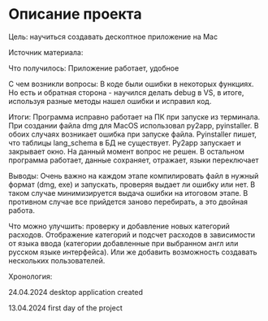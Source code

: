 <h1>Описание проекта</h1>

<div>
    <p>Цель: научиться создавать дескоптное приложение на Mac</p>
    <p>Источник материала: </p>
    <p>Что получилось: Приложение работает, удобное </p>
    <p>С чем возникли вопросы: В коде были ошибки в некоторых функциях. Но есть и обратная сторона - научился делать debug в VS, в итоге, используя разные методы нашел ошибки и исправил код. </p>
    <p>Итоги: Программа исправно работает на ПК при запуске из терминала. При создании файла dmg для MacOS использовал py2app, pyinstaller. В обоих случаях возникает ошибка при запуске файла. Pyinstaller пишет, что таблицы lang_schema в БД не существует. Py2app запускает и закрывает окно. На данный момент вопрос не решен. В остальном программа работает, данные сохраняет, отражает, языки переключает</p>
    <p>Выводы: Очень важно на каждом этапе компилировать файл в нужный формат (dmg, exe) и запускать, проверяя выдает ли ошибку или нет. В таком случае минимизируется выдача ошибки на итоговом этапе. В противном случае все прийдется заново перебирать, а это двойная работа.</p>
    <p>Что можно улучшить: проверку и добавление новых категорий расходов. Отображение категорий и подсчет расходов в зависимости от языка ввода (категории добавленные при выбранном англ или русском языке интерфейса). Или же добавить возможность создавать нескольких пользователей.</p>
    <p>Хронология: </p>
    <p>24.04.2024 desktop application created</p>
    <p>13.04.2024 first day of the project</p>
</div>
